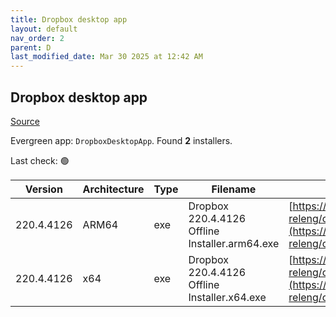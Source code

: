 ```yaml
---
title: Dropbox desktop app
layout: default
nav_order: 2
parent: D
last_modified_date: Mar 30 2025 at 12:42 AM
---
```


## Dropbox desktop app

[Source](https://www.dropbox.com/desktop)

Evergreen app: `DropboxDesktopApp`. Found **2** installers.

Last check: 🟢

| Version    | Architecture | Type | Filename                                       | URI                                                                                                                                                                                                            |
| ---------- | ------------ | ---- | ---------------------------------------------- | -------------------------------------------------------------------------------------------------------------------------------------------------------------------------------------------------------------- |
| 220.4.4126 | ARM64        | exe  | Dropbox 220.4.4126 Offline Installer.arm64.exe | [https://edge.dropboxstatic.com/dbx-releng/client/Dropbox%20220.4.4126%20Offline%20Installer.arm64.exe](https://edge.dropboxstatic.com/dbx-releng/client/Dropbox%20220.4.4126%20Offline%20Installer.arm64.exe) |
| 220.4.4126 | x64          | exe  | Dropbox 220.4.4126 Offline Installer.x64.exe   | [https://edge.dropboxstatic.com/dbx-releng/client/Dropbox%20220.4.4126%20Offline%20Installer.x64.exe](https://edge.dropboxstatic.com/dbx-releng/client/Dropbox%20220.4.4126%20Offline%20Installer.x64.exe)     |
